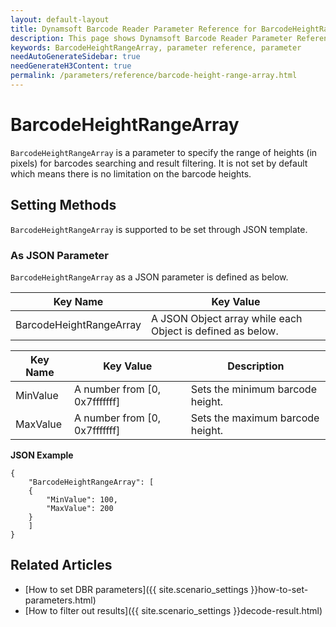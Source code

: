 ```yaml
---
layout: default-layout
title: Dynamsoft Barcode Reader Parameter Reference for BarcodeHeightRangeArray
description: This page shows Dynamsoft Barcode Reader Parameter Reference for BarcodeHeightRangeArray.
keywords: BarcodeHeightRangeArray, parameter reference, parameter
needAutoGenerateSidebar: true
needGenerateH3Content: true
permalink: /parameters/reference/barcode-height-range-array.html
---
```



# BarcodeHeightRangeArray 

`BarcodeHeightRangeArray` is a parameter to specify the range of heights (in pixels) for barcodes searching and result filtering. It is not set by default which means there is no limitation on the barcode heights.

    
## Setting Methods
`BarcodeHeightRangeArray` is supported to be set through JSON template.

### As JSON Parameter
`BarcodeHeightRangeArray` as a JSON parameter is defined as below.   

| Key Name | Key Value |
| -------- | --------- |
| BarcodeHeightRangeArray | A JSON Object array while each Object is defined as below. |

| Key Name | Key Value | Description |
| -------- | --------- | ----------- |
| MinValue | A number from [0, 0x7fffffff] | Sets the minimum barcode height.  |
| MaxValue | A number from [0, 0x7fffffff] | Sets the maximum barcode height. |


**JSON Example**   
```
{
    "BarcodeHeightRangeArray": [
    {
        "MinValue": 100,
        "MaxValue": 200
    }
    ]
}
```


<!--
## Impacts on Performance
### Speed
Enabling `BarcodeHeightRangeArray` for filtering may speed up the process.

### Read Rate
Enabling `BarcodeHeightRangeArray` to filter out results may reduce the Read Rate. 

### Accuracy
Enabling `BarcodeHeightRangeArray` to filter out results may improve the Accuracy.

-->
## Related Articles
- [How to set DBR parameters]({{ site.scenario_settings }}how-to-set-parameters.html)
- [How to filter out results]({{ site.scenario_settings }}decode-result.html)

